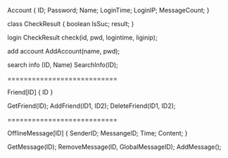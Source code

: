 Account {
	ID;
	Password;
	Name;
	LoginTime;
	LoginIP;
	MessageCount;
}

class CheckResult {
	boolean IsSuc;
	result;
}

login
	CheckResult check(id, pwd, logintime, liginip);

add account
	AddAccount(name, pwd);

search info
	(ID, Name) SearchInfo(ID);

===========================

Friend[ID] {
	ID
}

GetFriend(ID);
AddFriend(ID1, ID2);
DeleteFriend(ID1, ID2);

===========================

OfflineMessage[ID] {
	SenderID;
	MessangeID;
	Time;
	Content;
}

GetMessage(ID);
RemoveMessage(ID, GlobalMessageID);
AddMessage();

